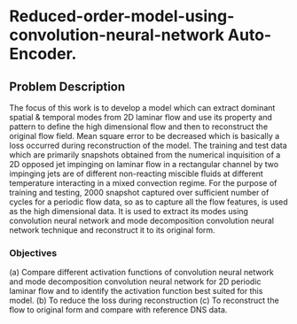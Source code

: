 # Reduced-order-model-using-convolution-neural-network Auto-Encoder.
## Problem Description
The focus of this work is to develop a model which can extract dominant spatial & temporal modes from 2D laminar flow and use its property and pattern to define the high dimensional flow and then to reconstruct the original flow field. Mean square error to be decreased which is basically a loss occurred during reconstruction of the model. The training and test data which are primarily snapshots obtained from the numerical inquisition of a 2D opposed jet impinging on laminar flow in a rectangular channel by two impinging jets are of different non-reacting miscible fluids at different temperature interacting in a mixed convection regime. 
For the purpose of training and testing, 2000 snapshot captured over sufficient number of cycles for a periodic flow data, so as to capture all the flow features, is used as the high dimensional data. It is used to extract its modes using convolution neural network and mode decomposition convolution neural network technique and reconstruct it to its original form.
### Objectives
(a)	Compare different activation functions of convolution neural network and mode decomposition convolution neural network for 2D periodic laminar flow and to identify the activation function best suited for this model.
(b)	To reduce the loss during reconstruction
(c)	To reconstruct the flow to original form and compare with reference DNS data. 
